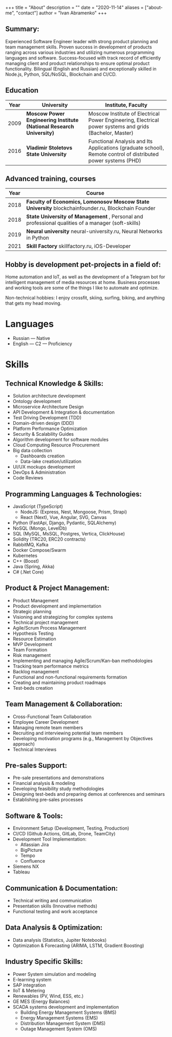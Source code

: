 +++
title = "About"
description = ""
date = "2020-11-14"
aliases = ["about-me", "contact"]
author = "Ivan Abramenko"
+++

## Summary:

Experienced Software Engineer leader with strong product planning and team management skills. Proven success in development of products ranging across various industries and utilizing numerous programming languages and software. Success-focused with track record of efficiently managing client and product relationships to ensure optimal product functionality. Bilingual (English and Russian) and exceptionally skilled in Node.js, Python, SQL/NoSQL, Blockchain and CI/CD.

## Education

Year | University                                                            | Institute, Faculty
-----|-----------------------------------------------------------------------|---------------------------------
2009 | __Moscow Power Engineering Institute (National Research University)__ | Moscow Institute of Electrical Power Engineering, Electrical power systems and grids (Bachelor, Master)
2016 | __Vladimir Stoletovs State University__                               | Functional Analysis and Its Applications (graduate school), Remote control of distributed power systems (PHD)

## Advanced training, courses

Year  | Course
-----|--------------------------------------------------------------------------------------------------------
2018 | __Faculty of Economics, Lomonosov Moscow State University__ blockchainfounder.ru, Blockchain Founder
2018 | __State University of Management__ , Personal and professional qualities of a manager (soft-skills)
2019 | __Neural university__ neural-university.ru, Neural Networks in Python
2021 | __Skill Factory__ skillfactory.ru, iOS-Developer


## Hobby is development pet-projects in a field of:
Home automation and IoT, as well as the development of a Telegram bot for intelligent management of media resources at home.
Business processes and working tools are some of the things I like to automate and optimize.

Non-technical hobbies: I enjoy crossfit, skiing, surfing, biking, and anything that gets my head moving.

# Languages
- Russian — Native
- English — C2 — Proficiency


# Skills

## Technical Knowledge & Skills:
- Solution architecture development
- Ontology development
- Microservice Architecture Design
- API Development & Integration & documentation
- Test Driving Development (TDD)
- Domain-driven design (DDD)
- Platform Performance Optimization
- Security & Scalability Guides
- Algorithm development for software modules
- Cloud Computing Resource Procurement
- Big data collection
  - Dashboards creation
  - Data-lake creation/utilization
- UI/UX mockups development
- DevOps & Administration
- Code Reviews

## Programming Languages & Technologies:
- JavaScript (TypeScript)
  - NodeJS: (Express, Nest, Mongoose, Prism, Strapi)
  - React (Next), Vue, Angular, SVG, Canvas
- Python (FastApi, Django, Pydantic, SQLAlchemy)
- NoSQL (Mongo, LevelDb)
- SQL (MySQL, MsSQL, Postgres, Vertica, ClickHouse)
- Solidity (TRC20, ERC20 contracts)
- RabbitMQ, Kafka
- Docker Compose/Swarm
- Kubernetes
- C++ (Boost)
- Java (Spring, Akka)
- C# (.Net Core)

## Product & Project Management:
- Product Management
- Product development and implementation
- Strategic planning
- Visioning and strategizing for complex systems
- Technical project management
- Agile/Scrum Process Management
- Hypothesis Testing
- Resource Estimation
- MVP Development
- Team Formation
- Risk management
- Implementing and managing Agile/Scrum/Kan-ban methodologies
- Tracking team performance metrics
- Backlog management
- Functional and non-functional requirements formation
- Creating and maintaining product roadmaps
- Test-beds creation

## Team Management & Collaboration:
- Cross-Functional Team Collaboration
- Employee Career Development
- Managing remote team members
- Recruiting and interviewing potential team members
- Developing motivation programs (e.g., Management by Objectives approach)
- Technical Interviews

## Pre-sales Support:
- Pre-sale presentations and demonstrations
- Financial analysis & modeling
- Developing feasibility study methodologies
- Designing test-beds and preparing demos at conferences and seminars
- Establishing pre-sales processes

## Software & Tools:
- Environment Setup (Development, Testing, Production)
- CI/CD (Github Actions, GitLab, Drone, TeamCity)
- Development Tool Implementation:
  - Atlassian Jira
  - BigPicture
  - Tempo
  - Confluence
- Siemens NX
- Tableau

## Communication & Documentation:
- Technical writing and communication
- Presentation skills (Innovative methods)
- Functional testing and work acceptance

## Data Analysis & Optimization:
- Data analysis (Statistics, Jupiter Notebooks)
- Optimization & Forecasting (ARIMA, LSTM, Gradient Boosting)

## Industry Specific Skills:
- Power System simulation and modeling
- E-learning system 
- SAP integration
- IIoT & Metering
- Renewables (PV, Wind, ESS, etc.)
- GE MES (Energy Balances)
- SCADA systems development and implementation
  - Building Energy Management Systems (BMS)
  - Energy Management Systems (EMS)
  - Distribution Management System (DMS) 
  - Outage Management System (OMS) 


